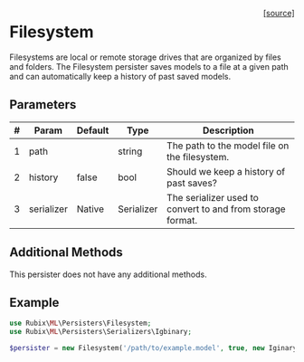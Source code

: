 <span style="float:right;"><a href="https://github.com/RubixML/RubixML/blob/master/src/Persisters/Filesystem.php">[source]</a></span>

# Filesystem
Filesystems are local or remote storage drives that are organized by files and folders. The Filesystem persister saves models to a file at a given path and can automatically keep a history of past saved models.

## Parameters
| # | Param | Default | Type | Description |
|---|---|---|---|---|
| 1 | path | | string | The path to the model file on the filesystem. |
| 2 | history | false | bool | Should we keep a history of past saves? |
| 3 | serializer | Native | Serializer | The serializer used to convert to and from storage format. |

## Additional Methods
This persister does not have any additional methods.

## Example
```php
use Rubix\ML\Persisters\Filesystem;
use Rubix\ML\Persisters\Serializers\Igbinary;

$persister = new Filesystem('/path/to/example.model', true, new Iginary());
```
